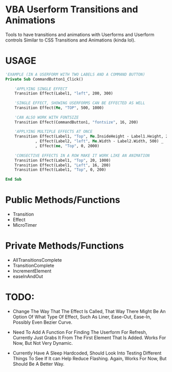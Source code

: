 # VBA Userform Transitions and Animations
Tools to have transitions and animations with Userforms and Userform controls
Similar to CSS Transitions and Animations (kinda lol).

# USAGE
```vb
'EXAMPLE (IN A USERFORM WITH TWO LABELS AND A COMMAND BUTTON)
Private Sub CommandButton1_Click()
    
    'APPLYING SINGLE EFFECT
    Transition Effect(Label1, "left", 200, 300)
    
    'SINGLE EFFECT, SHOWING USERFORMS CAN BE EFFECTED AS WELL
    Transition Effect(Me, "TOP", 500, 1000)
    
    'CAN ALSO WORK WITH FONTSIZE
    Transition Effect(CommandButton1, "fontsize", 16, 200)
    
    'APPLYING MULTIPLE EFFECTS AT ONCE
    Transition Effect(Label1, "Top", Me.InsideHeight - Label1.Height, 200) _
             , Effect(Label2, "left", Me.Width - Label2.Width, 500) _
             , Effect(me, "Top", 0, 2000)
             
    'CONSECTIVE EFFECTS IN A ROW MAKE IT WORK LIKE AN ANIMATION
    Transition Effect(Label1, "Top", 20, 1000)
    Transition Effect(Label1, "Left", 16, 200)
    Transition Effect(Label1, "Top", 0, 200)
   
End Sub
```

# Public Methods/Functions
- Transition
- Effect
- MicroTimer

# Private Methods/Functions
- AllTransitionsComplete
- TransitionComplete
- IncrementElement
- easeInAndOut

# TODO:
- Change The Way That The Effect Is Called, That Way There Might Be An Option Of What Type Of Effect, Such As Liner, Ease-Out, Ease-In, Possibly Even Bezier Curve.

- Need To Add A Function For Finding The Userform For Refresh, Currently Just Grabs It From The First Element That Is Added. Works For Now, But Not Very Dynamic.


- Currently Have A Sleep Hardcoded, Should Look Into Testing Different Things To See If It can Help Reduce Flashing. Again, Works For Now, But Should Be A Better Way.


